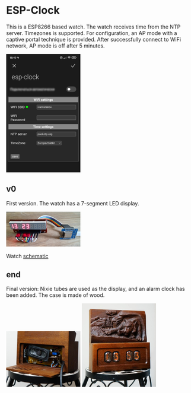 # ESP-Clock

This is a ESP8266 based watch. The watch receives time from the NTP server. Timezones is supported. For configuration, an AP mode with a captive portal technique is provided. After successfully connect to WiFi network, AP mode is off after 5 minutes.

<img src="res/webif_v0.jpg" alt="web interface" width="200"/>

## v0
First version. The watch has a 7-segment LED display.

<img src="res/v0.jpg" alt="v0" width="200"/>

Watch [schematic](res/sch-v0/sch-v0.pdf)

## end
Final version: Nixie tubes are used as the display, and an alarm clock has been added. The case is made of wood.

<img src="res/back.jpg" alt="back" width="200"/>

<img src="res/front.jpg" alt="front" width="200"/>

